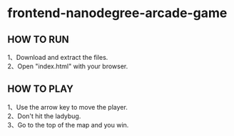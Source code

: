 frontend-nanodegree-arcade-game
==

HOW TO RUN
--
1、Download and extract the files. <br>
2、Open "index.html" with your browser.

HOW TO PLAY
--
1、Use the arrow key to move the player. <br>
2、Don't hit the ladybug. <br>
3、Go to the top of the map and you win.
